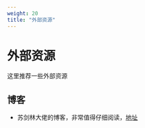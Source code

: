 ```yaml
---
weight: 20
title: "外部资源"
---
```



# 外部资源

这里推荐一些外部资源

## 博客

- 苏剑林大佬的博客，非常值得仔细阅读，[地址](https://spaces.ac.cn/archives/8934)

